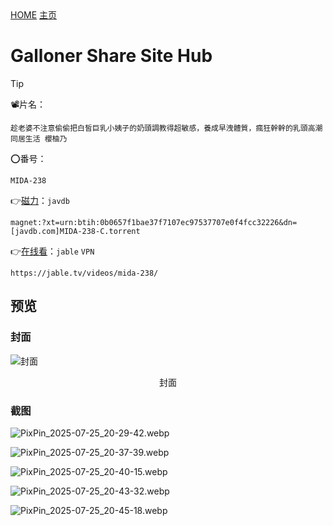   <div class="nav-grid-l">
    <a href="#/" class="nav-btn">HOME</a>
    <a href="#page/" class="nav-btn">主页</a>
  </div>


# Galloner Share Site Hub

> [!TIP]
>
> 📽️片名：
>
> ```
> 趁老婆不注意偷偷把白皙巨乳小姨子的奶頭調教得超敏感，養成早洩體質，瘋狂幹幹的乳頭高潮同居生活 櫻柚乃
> ```
>
> ⭕番号：
>
> ```
> MIDA-238
> ```
>
> 👉[磁力](magnet:?xt=urn:btih:0b0657f1bae37f7107ec97537707e0f4fcc32226&dn=[javdb.com]MIDA-238-C.torrent)：`javdb`
>
> ```
> magnet:?xt=urn:btih:0b0657f1bae37f7107ec97537707e0f4fcc32226&dn=[javdb.com]MIDA-238-C.torrent
> ```
>
> 👉[在线看](https://jable.tv/videos/mida-238/)：`jable`  `VPN`
>
> ```
> https://jable.tv/videos/mida-238/
> ```

## 预览

### 封面

![封面](https://i.duangjj.eu.org/file/cover/1753540715734_qAJ21e.jpg)

<center>封面</center>

### 截图

![PixPin_2025-07-25_20-29-42.webp](https://im.wegal.eu.org/file/1753446674906_PixPin_2025-07-25_20-29-42.webp)

![PixPin_2025-07-25_20-37-39.webp](https://im.wegal.eu.org/file/1753447142808_PixPin_2025-07-25_20-37-39.webp)

![PixPin_2025-07-25_20-40-15.webp](https://im.wegal.eu.org/file/1753447281374_PixPin_2025-07-25_20-40-15.webp)

![PixPin_2025-07-25_20-43-32.webp](https://im.wegal.eu.org/file/1753447479904_PixPin_2025-07-25_20-43-32.webp)

![PixPin_2025-07-25_20-45-18.webp](https://im.wegal.eu.org/file/1753447557961_PixPin_2025-07-25_20-45-18.webp)









